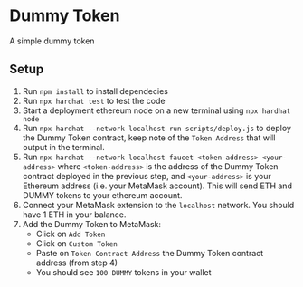# Dummy Token

A simple dummy token

## Setup

1. Run `npm install` to install dependecies
2. Run `npx hardhat test` to test the code
3. Start a deployment ethereum node on a new terminal using `npx hardhat node`
4. Run `npx hardhat --network localhost run scripts/deploy.js` to deploy the Dummy Token contract, keep note of the `Token Address` that will output in the terminal.
5. Run `npx hardhat --network localhost faucet <token-address> <your-address>` where `<token-address>` is the address of the Dummy Token contract deployed in the previous step, and `<your-address>` is your Ethereum address (i.e. your MetaMask account). This will send ETH and DUMMY tokens to your ethereum account.
6. Connect your MetaMask extension to the `localhost` network. You should have 1 ETH in your balance.
7. Add the Dummy Token to MetaMask:
   - Click on `Add Token`
   - Click on `Custom Token`
   - Paste on `Token Contract Address` the Dummy Token contract address (from step 4)
   - You should see `100 DUMMY` tokens in your wallet
